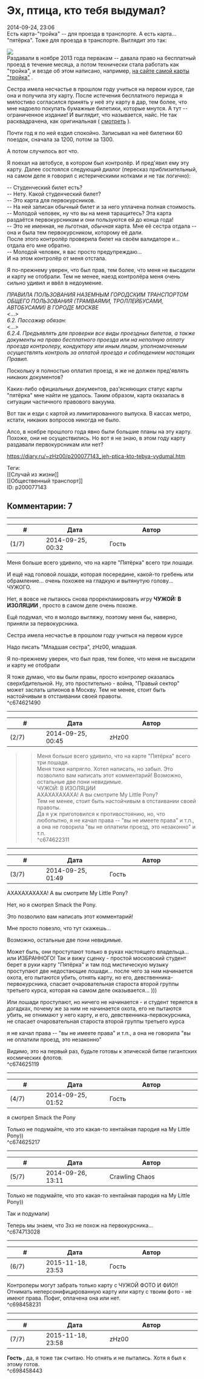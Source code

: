 Эх, птица, кто тебя выдумал?
============================

  
2014-09-24, 23:06  
 Есть карта-"тройка" -- для проезда в транспорте. А есть карта... "пятёрка". Тоже для проезда в транспорте. Выглядит это так:   
   
  ![](http://s017.radikal.ru/i419/1409/be/d13d7031b41c.png)    
 Раздавали в ноябре 2013 года первакам -- давала право на бесплатный проезд в течение месяца, а потом технически стала работать как "тройка", и везде об этом написано, например,  [на сайте самой карты "тройка"](http://troika.mos.ru/passazhiram/news/trojka/karta_pyaterka_dostupna_pervokursnikam_s_noyabrya/)  .   
   
 Сестра имела несчастье в прошлом году учиться на первом курсе, где она и получила эту карту. После истечения бесплатного периода я милостиво согласился принять у неё эту карту в дар, тем более, что мне надоело покупать бумажные билетики, которые мнутся. А тут -- ограниченное издание! И выглядит, что называется, найс. Не так расквадрачена, как оригинальная (  [смотреть](https://ru.wikipedia.org/wiki/Тройка_(транспортная_карта))  ).   
   
 Почти год я по ней ездил спокойно. Записывал на неё билетики 60 поездок, сначала за 1200, потом за 1300.   
   
 А потом случилось вот что.   
   
 Я поехал на автобусе, в котором был контролёр. И пред'явил ему эту карту. Далее состоялся следующий диалог (пересказ приблизительный, на самом деле я говорил с истерическими нотками и не так логично):   
   
 -- Студенческий билет есть?   
 -- Нету. Какой студенческий билет?   
 -- Это карта для первокурсников.   
 -- На ней записан обычный билет и за него уплачена полная стоимость.   
 -- Молодой человек, ну что вы на меня таращитесь? Эта карта раздаётся первокурсникам и они пользуются ей до конца года!   
 -- Это не именная, не льготная,  *обычная*  карта. Мне её сестра отдала -- она и была тем первокурсником, которому её дали.   
 После этого контролёр проверила билет на своём валидаторе и... отдала его мне обратно.   
 -- Молодой человек, я вас просто предупреждаю...   
 И на этом контролёр от меня отстала.   
   
 Я по-прежнему уверен, что был прав, тем более, что меня не высадили и карту не отобрали. Тем не менее, наезд контролёра меня очень сильно удивил и ввёл в недоумение.   
   
  *ПРАВИЛА ПОЛЬЗОВАНИЯ НАЗЕМНЫМ ГОРОДСКИМ ТРАНСПОРТОМ ОБЩЕГО ПОЛЬЗОВАНИЯ (ТРАМВАЯМИ, ТРОЛЛЕЙБУСАМИ, АВТОБУСАМИ) В ГОРОДЕ МОСКВЕ   
 <...>   
 6.2. Пассажир обязан:   
 <...>   
 6.2.4. Предъявлять для проверки все виды проездных билетов, а также документы на право бесплатного проезда или на неполную оплату проезда контролеру, кондуктору или иным лицам, уполномоченным осуществлять контроль за оплатой проезда и соблюдением настоящих Правил.*    
   
 Поскольку я полностью оплатил проезд, я же не должен пред'являть никаких документов?   
   
 Каких-либо официальных документов, раз'ясняющих статус карты "пятёрка" мне найти не удалось. Таким образом, карта оказалась в ситуации частичного правового вакуума.   
   
 Вот так и езди с картой из лимитированного выпуска. В кассах метро, кстати, никаких вопросов никогда не было.   
   
 Алсо, в ноябре прошлого года явно были большие планы на эту карту. Похоже, они не осуществились. Но вот я не знаю, в этом году карту раздавали первокурсникам или нет?   
  
<https://diary.ru/~zHz00/p200077143_jeh-ptica-kto-tebya-vydumal.htm>  
  
Теги:  
[[Случай из жизни]]  
[[Общественный транспорт]]  
ID: p200077143  


Комментарии: 7
--------------

  


---



|         #         |              Дата              |                     Автор                     |           ID           |
| --- | --- | --- | --- |
| (1/7) | 2014-09-25, 00:32 | Гость | c674621490 |

  
 Меня больше всего удивило, что на карте "Пятёрка" всего три лошади.   
   
 И ещё над головой лошади, которая посередине, какой-то гребень или обрамление... очень похожее на гладкую и вытянутую голову... ЧУЖОГО.   
   
 Нет, я вовсе не пытаюсь снова прорекламировать игру  **ЧУЖОЙ: В ИЗОЛЯЦИИ**  , просто в самом деле очень похоже.   
   
 Ещё подумал, что я молодо выгляжу, поэтому меня бы, наверно, приняли за первокурсника.   
   
  Сестра имела несчастье в прошлом году учиться на первом курсе    
   
 Надо писать "Младшая сестра", zHz00, младшая.   
   
  Я по-прежнему уверен, что был прав, тем более, что меня не высадили и карту не отобрали    
   
 Я тоже думаю, что вы были правы, просто контролер оказалась сверхбдительной. Ну, это простительно - война, "Правый сектор" может заслать шпионов в Москву. Тем не менее, стоит быть настойчивым в отстаивании своей правоты.   
 ^c674621490

---



|         #         |              Дата              |                     Автор                     |           ID           |
| --- | --- | --- | --- |
| (2/7) | 2014-09-25, 00:45 | zHz00 | c674622311 |

  
 >>Меня больше всего удивило, что на карте "Пятёрка" всего три лошади.   
 Меня тоже напрягло. Хотел написать, но забыл. Это позволило вам написать этот комментарий! Возможно, остальные две пони невидимые.   
 >>ЧУЖОЙ: В ИЗОЛЯЦИИ   
 АХАХАХАХАХА! А вы смотрите My Little Pony?   
 >>Тем не менее, стоит быть настойчивым в отстаивании своей правоты.   
 Да я уж приготовился к противостоянию, но, что любопытно, я не качал права -- "вы не имеете права" и т.п., а она не говорила "вы не оплатили проезд, это незаконно" и т.п.   
 ^c674622311

---



|         #         |              Дата              |                     Автор                     |           ID           |
| --- | --- | --- | --- |
| (3/7) | 2014-09-25, 01:49 | Гость | c674625119 |

  
  АХАХАХАХАХА! А вы смотрите My Little Pony?    
   
 Нет, но я смотрел Smack the Pony.   
   
  Это позволило вам написать этот комментарий!    
   
 Мне просто повезло, что тут скажешь...   
   
  Возможно, остальные две пони невидимые.    
   
 Может быть, они проступают только в руках настоящего владельца... или ИЗБРАННОГО! Так и вижу сценку - простой московский студент берет в руки карту "Пятёрка" и там под мистическую музыку проступают две недостающие лошади... после чего за ним начинается охота, его пытаются убить, отнять карту, но его, девственника-первокурсника, спасает очаровательная староста второй группы третьего курса, которая на самом деле оказывается... )))   
   
 Или лошади проступают, но ничего не начинается - и студент теряется в догадках, почему же за ним не начинается охота, его не пытаются убить, не отнимают у него карту, и его, девственника-первокурсника, не спасает очаровательная староста второй группы третьего курса   
   
  я не качал права -- "вы не имеете права" и т.п., а она не говорила "вы не оплатили проезд, это незаконно"    
   
 Видимо, это на первый раз, будьте готовы к эпической битве гигантских космических флотов.   
 ^c674625119

---



|         #         |              Дата              |                     Автор                     |           ID           |
| --- | --- | --- | --- |
| (4/7) | 2014-09-25, 01:52 | Гость | c674625217 |

  
  я смотрел Smack the Pony    
   
 Только не подумайте, что это какая-то хентайная пародия на My Little Pony))   
 ^c674625217

---



|         #         |              Дата              |                     Автор                     |           ID           |
| --- | --- | --- | --- |
| (5/7) | 2014-09-26, 13:11 | Crawling Chaos | c674713028 |

  
  Только не подумайте, что это какая-то хентайная пародия на My Little Pony))    
   
 Так и подумали)   
   
 Теперь мы знаем, что Зхз не похож на первокурсника...   
 ^c674713028

---



|         #         |              Дата              |                     Автор                     |           ID           |
| --- | --- | --- | --- |
| (6/7) | 2015-11-18, 23:53 | Гость | c698458231 |

  
 Контролеры могут забрать только карту с ЧУЖОЙ ФОТО И ФИО!! Отнимать неперсонифицированную карту или карту с твоим фото - не имеют права. Пофиг, оплачена она или нет.   
 ^c698458231

---



|         #         |              Дата              |                     Автор                     |           ID           |
| --- | --- | --- | --- |
| (7/7) | 2015-11-18, 23:58 | zHz00 | c698458443 |

  
  **Гость**  , да, я тоже так считаю. Но отнять и не пытались. Хотя я был к этому готов.   
 ^c698458443